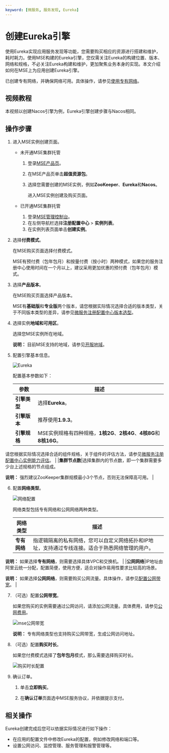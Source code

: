 ```yaml
---
keyword: [微服务, 服务发现, Eureka]
---
```


# 创建Eureka引擎

使用Eureka实现应用服务发现等功能，您需要购买相应的资源进行搭建和维护，耗时耗力。使用MSE构建的Eureka引擎，您仅需关注Eureka的构建位置、版本、网络和规格，不必关注Eureka构建和维护，更加聚焦业务本身的实现。本文介绍如何在MSE上为应用创建Eureka引擎。

已创建专有网络，并确保网络可用。具体操作，请参见[使用专有网络](/cn.zh-CN/专有网络和交换机/使用专有网络.md)。

## 视频教程

本视频以创建Nacos引擎为例，Eureka引擎创建步骤与Nacos相同。



## 操作步骤

1.  进入MSE实例创建页面。

    -   未开通MSE集群托管
        1.  登录[MSE产品页](https://www.aliyun.com/product/mse)。
        2.  在MSE产品页单击**超值资源包**。
        3.  选择您需要创建的MSE实例，例如**ZooKeeper**、**Eureka**和**Nacos**。

            进入MSE实例创建及购买页面。

    -   已开通MSE集群托管
        1.  登录[MSE管理控制台](https://mse.console.aliyun.com)。
        2.  在左侧导航栏选择**注册配置中心** \> **实例列表**。
        3.  在实例列表页面单击**创建实例**。
2.  选择**付费模式**。

    在MSE购买页面选择付费模式。

    MSE有预付费（包年包月）和按量付费（按小时）两种模式，如果您的服务注册中心使用时间在一个月以上，建议采用更加优惠的预付费（包年包月）模式。

3.  选择**产品版本**。

    在MSE购买页面选择产品版本。

    MSE有**基础版**和**专业版**两个版本，请您根据实际情况选择合适的版本类型，关于不同版本类型的差异，请参见[微服务注册配置中心版本选型](/cn.zh-CN/产品计费/微服务注册配置中心/微服务注册配置中心版本选型.md)。

4.  选择实例**地域和可用区**。

    选择您MSE实例所在地域。

    **说明：** 目前MSE支持的地域，请参见[开服地域](/cn.zh-CN/产品简介/开服地域.md)。

5.  配置引擎基本信息。

    ![Eureka](https://static-aliyun-doc.oss-accelerate.aliyuncs.com/assets/img/zh-CN/0017673061/p176100.png)

    配置基本参数如下：

    |参数|描述|
    |--|--|
    |**引擎类型**|选择**Eureka**。 |
    |**引擎版本**|推荐使用**1.9.3**。 |
    |**引擎规格**|MSE实例规格有四种规格，**1核2G**、**2核4G**、**4核8G**和**8核16G**。

请您根据实际情况选择合适的组件规格，关于组件的评估方法，请参见[微服务注册配置中心实例能力评估](/cn.zh-CN/产品计费/微服务注册配置中心/微服务注册配置中心实例能力评估.md)。 |
    |**集群节点数**|选择集群内的节点数，即一个集群需要多少台上述规格的节点组成。

**说明：** 强烈建议ZooKeeper集群规模最小3个节点，否则无法保障高可用。 |

6.  配置**网络类型**。

    ![网络配置](https://static-aliyun-doc.oss-accelerate.aliyuncs.com/assets/img/zh-CN/8514229061/p76852.png)

    网络类型包括专有网络和公网网络两种类型。

    |网络类型|描述|
    |----|--|
    |**专有网络**|指逻辑隔离的私有网络，您可以自定义网络拓扑和IP地址，支持通过专线连接。适合于熟悉网络管理的用户。

**说明：** 如果选择**专有网络**，则需要选择具体VPC和交换机。 |
    |**公网网络**|IP地址由阿里云统一分配，配置简便，使用方便，适合对操作易用性要求比较高的场景。

**说明：** 如果选择**公网网络**，则需要购买公网流量。具体操作，请参见[配置公网带宽](#step_6_1)。 |

7.  （可选）配置**公网带宽**。

    如果您购买的实例需要通过公网访问，请添加公网流量。具体费用，请参见[公网费用](/cn.zh-CN/产品计费/微服务注册配置中心/价格说明.md)。

    ![mse公网带宽](https://static-aliyun-doc.oss-accelerate.aliyuncs.com/assets/img/zh-CN/8514229061/p207149.png)

    **说明：** 专有网络类型也支持购买公网带宽，生成公网访问地址。

8.  （可选）配置**购买时长**。

    如果您付费模式选择了**包年包月**模式，那么需要选择购买时长。

    ![购买时长配置](https://static-aliyun-doc.oss-accelerate.aliyuncs.com/assets/img/zh-CN/6781309951/p76907.png)

9.  确认订单。

    1.  单击**立即购买**。

    2.  在**确认订单**页面选中MSE服务协议，并依据提示支付。


## 相关操作

Eureka创建完成后您可以依据实际情况进行如下操作：

-   在应用的配置文件中修改Eureka的配置，例如修改网络和端口等。
-   设置公网访问、监控管理、服务管理和报警管理等。

